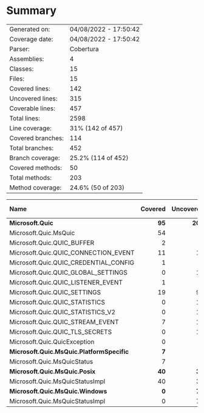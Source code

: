 ﻿# Summary
|||
|:---|:---|
| Generated on: | 04/08/2022 - 17:50:42 |
| Coverage date: | 04/08/2022 - 17:50:42 |
| Parser: | Cobertura |
| Assemblies: | 4 |
| Classes: | 15 |
| Files: | 15 |
| Covered lines: | 142 |
| Uncovered lines: | 315 |
| Coverable lines: | 457 |
| Total lines: | 2598 |
| Line coverage: | 31% (142 of 457) |
| Covered branches: | 114 |
| Total branches: | 452 |
| Branch coverage: | 25.2% (114 of 452) |
| Covered methods: | 50 |
| Total methods: | 203 |
| Method coverage: | 24.6% (50 of 203) |

|**Name**|**Covered**|**Uncovered**|**Coverable**|**Total**|**Line coverage**|**Covered**|**Total**|**Branch coverage**|**Covered**|**Total**|**Method coverage**|
|:---|---:|---:|---:|---:|---:|---:|---:|---:|---:|---:|---:|
|**Microsoft.Quic**|**95**|**207**|**302**|**2372**|**31.4%**|**5**|**14**|**35.7%**|**44**|**190**|**23.1%**|
|Microsoft.Quic.MsQuic|54|5|59|132|91.5%|5|10|50%|12|13|92.3%|
|Microsoft.Quic.QUIC_BUFFER|2|8|10|40|20%|0|2|0%|2|9|22.2%|
|Microsoft.Quic.QUIC_CONNECTION_EVENT|11|13|24|386|45.8%|0|0||11|21|52.3%|
|Microsoft.Quic.QUIC_CREDENTIAL_CONFIG|1|5|6|107|16.6%|0|0||1|6|16.6%|
|Microsoft.Quic.QUIC_GLOBAL_SETTINGS|0|11|11|105|0%|0|0||0|8|0%|
|Microsoft.Quic.QUIC_LISTENER_EVENT|1|7|8|94|12.5%|0|0||1|6|16.6%|
|Microsoft.Quic.QUIC_SETTINGS|19|97|116|739|16.3%|0|0||10|78|12.8%|
|Microsoft.Quic.QUIC_STATISTICS|0|12|12|192|0%|0|0||0|8|0%|
|Microsoft.Quic.QUIC_STATISTICS_V2|0|12|12|162|0%|0|0||0|8|0%|
|Microsoft.Quic.QUIC_STREAM_EVENT|7|13|20|258|35%|0|0||7|16|43.7%|
|Microsoft.Quic.QUIC_TLS_SECRETS|0|18|18|137|0%|0|0||0|12|0%|
|Microsoft.Quic.QuicException|0|6|6|20|0%|0|2|0%|0|5|0%|
|**Microsoft.Quic.MsQuic.PlatformSpecific**|**7**|**0**|**7**|**19**|**100%**|**1**|**2**|**50%**|**1**|**1**|**100%**|
|Microsoft.Quic.MsQuicStatus|7|0|7|19|100%|1|2|50%|1|1|100%|
|**Microsoft.Quic.MsQuic.Posix**|**40**|**34**|**74**|**104**|**54%**|**108**|**220**|**49%**|**5**|**6**|**83.3%**|
|Microsoft.Quic.MsQuicStatusImpl|40|34|74|104|54%|108|220|49%|5|6|83.3%|
|**Microsoft.Quic.MsQuic.Windows**|**0**|**74**|**74**|**103**|**0%**|**0**|**216**|**0%**|**0**|**6**|**0%**|
|Microsoft.Quic.MsQuicStatusImpl|0|74|74|103|0%|0|216|0%|0|6|0%|
